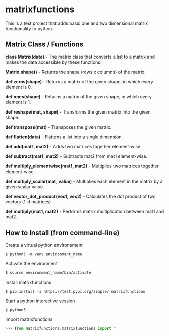 # matrixfunctions

This is a test project that adds basic one and two dimensional matrix functionality to python.

## Matrix Class / Functions
**class Matrix(data)** - The matrix class that converts a list to a matrix and makes the data accessible by these functions.

**Matrix.shape()** - Returns the shape (rows x columns) of the matrix.

**def zeros(shape)** - Returns a matrix of the given shape, in which every element is 0.

**def ones(shape)** - Returns a matrix of the given shape, in which every element is 1.

**def reshape(mat, shape)** - Transforms the given matrix into the given shape.

**def transpose(mat)** - Transposes the given matrix.

**def flatten(data)** - Flattens a list into a single dimension.

**def add(mat1, mat2)** - Adds two matrices together element-wise.

**def subtract(mat1, mat2)** - Subtracts mat2 from mat1 element-wise.

**def multiply_elementwise(mat1, mat2)** - Multiplies two matrices together element-wise.

**def multiply_scalar(mat, value)** - Multiplies each element in the matrix by a given scalar value.

**def vector_dot_product(vec1, vec2)** - Calculates the dot product of two vectors (1-d matrices)

**def multiply(mat1, mat2)** - Performs matrix multiplication between mat1 and mat2.


## How to Install (from command-line)
Create a virtual python environement
```
$ python3 -m venv environment_name
```
Activate the environment
```
$ source environment_name/bin/activate
```
Install matrixfunctions
```
$ pip install -i https://test.pypi.org/simple/ matrixfunctions
```
Start a python interactive session
```
$ python3
```
Import matrixfunctions
```python
>>> from matrixfunctions.matrixfunctions import *
```
